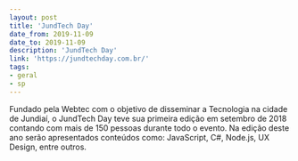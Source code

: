 ```yaml
---
layout: post
title: 'JundTech Day'
date_from: 2019-11-09
date_to: 2019-11-09
description: 'JundTech Day'
link: 'https://jundtechday.com.br/'
tags:
- geral
- sp
---
```


Fundado pela Webtec com o objetivo de disseminar a Tecnologia na cidade de Jundiaí, o JundTech Day teve sua primeira edição em setembro de 2018 contando com mais de 150 pessoas durante todo o evento. Na edição deste ano serão apresentados conteúdos como: JavaScript, C#, Node.js, UX Design, entre outros.
